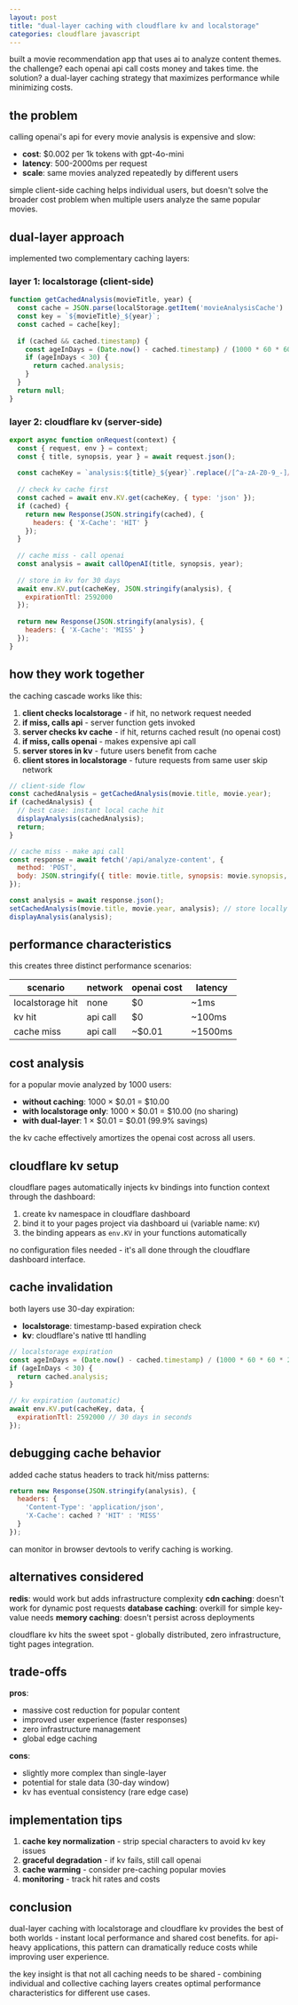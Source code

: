 ```yaml
---
layout: post
title: "dual-layer caching with cloudflare kv and localstorage"
categories: cloudflare javascript
---
```


built a movie recommendation app that uses ai to analyze content themes. the challenge? each openai api call costs money and takes time. the solution? a dual-layer caching strategy that maximizes performance while minimizing costs.

## the problem

calling openai's api for every movie analysis is expensive and slow:
- **cost**: $0.002 per 1k tokens with gpt-4o-mini
- **latency**: 500-2000ms per request
- **scale**: same movies analyzed repeatedly by different users

simple client-side caching helps individual users, but doesn't solve the broader cost problem when multiple users analyze the same popular movies.

## dual-layer approach

implemented two complementary caching layers:

### layer 1: localstorage (client-side)
```javascript
function getCachedAnalysis(movieTitle, year) {
  const cache = JSON.parse(localStorage.getItem('movieAnalysisCache') || '{}');
  const key = `${movieTitle}_${year}`;
  const cached = cache[key];
  
  if (cached && cached.timestamp) {
    const ageInDays = (Date.now() - cached.timestamp) / (1000 * 60 * 60 * 24);
    if (ageInDays < 30) {
      return cached.analysis;
    }
  }
  return null;
}
```

### layer 2: cloudflare kv (server-side)
```javascript
export async function onRequest(context) {
  const { request, env } = context;
  const { title, synopsis, year } = await request.json();
  
  const cacheKey = `analysis:${title}_${year}`.replace(/[^a-zA-Z0-9_-]/g, '_');
  
  // check kv cache first
  const cached = await env.KV.get(cacheKey, { type: 'json' });
  if (cached) {
    return new Response(JSON.stringify(cached), {
      headers: { 'X-Cache': 'HIT' }
    });
  }
  
  // cache miss - call openai
  const analysis = await callOpenAI(title, synopsis, year);
  
  // store in kv for 30 days
  await env.KV.put(cacheKey, JSON.stringify(analysis), {
    expirationTtl: 2592000
  });
  
  return new Response(JSON.stringify(analysis), {
    headers: { 'X-Cache': 'MISS' }
  });
}
```

## how they work together

the caching cascade works like this:

1. **client checks localstorage** - if hit, no network request needed
2. **if miss, calls api** - server function gets invoked
3. **server checks kv cache** - if hit, returns cached result (no openai cost)
4. **if miss, calls openai** - makes expensive api call
5. **server stores in kv** - future users benefit from cache
6. **client stores in localstorage** - future requests from same user skip network

```javascript
// client-side flow
const cachedAnalysis = getCachedAnalysis(movie.title, movie.year);
if (cachedAnalysis) {
  // best case: instant local cache hit
  displayAnalysis(cachedAnalysis);
  return;
}

// cache miss - make api call
const response = await fetch('/api/analyze-content', {
  method: 'POST',
  body: JSON.stringify({ title: movie.title, synopsis: movie.synopsis, year: movie.year })
});

const analysis = await response.json();
setCachedAnalysis(movie.title, movie.year, analysis); // store locally
displayAnalysis(analysis);
```

## performance characteristics

this creates three distinct performance scenarios:

| scenario | network | openai cost | latency |
|----------|---------|-------------|---------|
| localstorage hit | none | $0 | ~1ms |
| kv hit | api call | $0 | ~100ms |
| cache miss | api call | ~$0.01 | ~1500ms |

## cost analysis

for a popular movie analyzed by 1000 users:
- **without caching**: 1000 × $0.01 = $10.00
- **with localstorage only**: 1000 × $0.01 = $10.00 (no sharing)
- **with dual-layer**: 1 × $0.01 = $0.01 (99.9% savings)

the kv cache effectively amortizes the openai cost across all users.

## cloudflare kv setup

cloudflare pages automatically injects kv bindings into function context through the dashboard:

1. create kv namespace in cloudflare dashboard
2. bind it to your pages project via dashboard ui (variable name: `KV`)
3. the binding appears as `env.KV` in your functions automatically

no configuration files needed - it's all done through the cloudflare dashboard interface.

## cache invalidation

both layers use 30-day expiration:
- **localstorage**: timestamp-based expiration check
- **kv**: cloudflare's native ttl handling

```javascript
// localstorage expiration
const ageInDays = (Date.now() - cached.timestamp) / (1000 * 60 * 60 * 24);
if (ageInDays < 30) {
  return cached.analysis;
}

// kv expiration (automatic)
await env.KV.put(cacheKey, data, {
  expirationTtl: 2592000 // 30 days in seconds
});
```

## debugging cache behavior

added cache status headers to track hit/miss patterns:

```javascript
return new Response(JSON.stringify(analysis), {
  headers: {
    'Content-Type': 'application/json',
    'X-Cache': cached ? 'HIT' : 'MISS'
  }
});
```

can monitor in browser devtools to verify caching is working.

## alternatives considered

**redis**: would work but adds infrastructure complexity
**cdn caching**: doesn't work for dynamic post requests
**database caching**: overkill for simple key-value needs
**memory caching**: doesn't persist across deployments

cloudflare kv hits the sweet spot - globally distributed, zero infrastructure, tight pages integration.

## trade-offs

**pros**:
- massive cost reduction for popular content
- improved user experience (faster responses)
- zero infrastructure management
- global edge caching

**cons**:
- slightly more complex than single-layer
- potential for stale data (30-day window)
- kv has eventual consistency (rare edge case)

## implementation tips

1. **cache key normalization** - strip special characters to avoid kv key issues
2. **graceful degradation** - if kv fails, still call openai
3. **cache warming** - consider pre-caching popular movies
4. **monitoring** - track hit rates and costs

## conclusion

dual-layer caching with localstorage and cloudflare kv provides the best of both worlds - instant local performance and shared cost benefits. for api-heavy applications, this pattern can dramatically reduce costs while improving user experience.

the key insight is that not all caching needs to be shared - combining individual and collective caching layers creates optimal performance characteristics for different use cases.